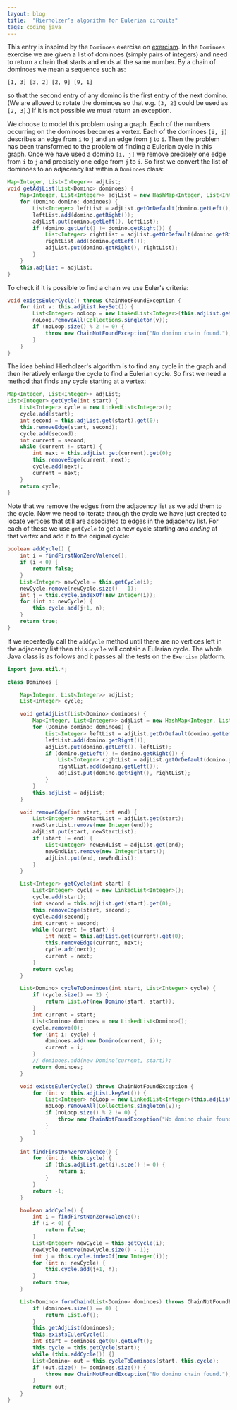 ```yaml
---
layout: blog
title:  "Hierholzer’s algorithm for Eulerian circuits"
tags: coding java
---
```


This entry is inspired by the `Dominoes` exercise on [exercism](https://exercism.io).
In the `Dominoes` exercise we are given a list of dominoes (simply pairs of integers) and need to return a chain that starts and ends at the same number.
By a chain of dominoes we mean a sequence such as:
```
[1, 3] [3, 2] [2, 9] [9, 1]
```
so that the second entry of any domino is the first entry of the next domino.
(We are allowed to rotate the dominoes so that e.g. `[3, 2]` could be used as `[2, 3]`.)
If it is not possible we must return an exception.

We choose to model this problem using a graph.
Each of the numbers occurring on the dominoes becomes a vertex.
Each of the dominoes `[i, j]` describes an edge from `i` to `j` and an edge from `j` to `i`.
Then the problem has been transformed to the problem of finding a Eulerian cycle in this graph.
Once we have used a domino `[i, j]` we remove precisely one edge from `i` to `j` and precisely one edge from `j` to `i`.
So first we convert the list of dominoes to an adjacency list within a `Dominoes` class:

```java
Map<Integer, List<Integer>> adjList;
void getAdjList(List<Domino> dominoes) {
	Map<Integer, List<Integer>> adjList = new HashMap<Integer, List<Integer>>();
	for (Domino domino: dominoes) {
		List<Integer> leftList = adjList.getOrDefault(domino.getLeft(), new LinkedList<Integer>());
		leftList.add(domino.getRight());
		adjList.put(domino.getLeft(), leftList);
		if (domino.getLeft() != domino.getRight()) {
			List<Integer> rightList = adjList.getOrDefault(domino.getRight(), new LinkedList<Integer>());
			rightList.add(domino.getLeft());
			adjList.put(domino.getRight(), rightList);
		}
	}
	this.adjList = adjList;
}
```

To check if it is possible to find a chain we use Euler's criteria:

```java
void existsEulerCycle() throws ChainNotFoundException {
	for (int v: this.adjList.keySet()) {
		List<Integer> noLoop = new LinkedList<Integer>(this.adjList.get(v));
		noLoop.removeAll(Collections.singleton(v));
		if (noLoop.size() % 2 != 0) {
			throw new ChainNotFoundException("No domino chain found.");
		}
	}
}
```

The idea behind Hierholzer's algorithm is to find any cycle in the graph and then iteratively enlarge the cycle to find a Eulerian cycle.
So first we need a method that finds any cycle starting at a vertex:

```java
Map<Integer, List<Integer>> adjList;
List<Integer> getCycle(int start) {
	List<Integer> cycle = new LinkedList<Integer>();
	cycle.add(start);
	int second = this.adjList.get(start).get(0);
	this.removeEdge(start, second);
	cycle.add(second);
	int current = second;
	while (current != start) {
		int next = this.adjList.get(current).get(0);
		this.removeEdge(current, next);
		cycle.add(next);
		current = next;
	}
	return cycle;
}
```
Note that we remove the edges from the adjacency list as we add them to the cycle.
Now we need to iterate through the cycle we have just created to locate vertices that still are associated to edges in the adjacency list.
For each of these we use `getCycle` to get a new cycle starting *and ending* at that vertex and add it to the original cycle:

```java
boolean addCycle() {
	int i = findFirstNonZeroValence();
	if (i < 0) {
		return false;
	}
	List<Integer> newCycle = this.getCycle(i);
	newCycle.remove(newCycle.size() - 1);
	int j = this.cycle.indexOf(new Integer(i));
	for (int n: newCycle) {
		this.cycle.add(j+1, n);
	}
	return true;
}
```
If we repeatedly call the `addCycle` method until there are no vertices left in the adjacency list then `this.cycle` will contain a Eulerian cycle.
The whole Java class is as follows and it passes all the tests on the `Exercism` platform.

```java
import java.util.*;

class Dominoes {

	Map<Integer, List<Integer>> adjList;
	List<Integer> cycle;

	void getAdjList(List<Domino> dominoes) {
		Map<Integer, List<Integer>> adjList = new HashMap<Integer, List<Integer>>();
		for (Domino domino: dominoes) {
			List<Integer> leftList = adjList.getOrDefault(domino.getLeft(), new LinkedList<Integer>());
			leftList.add(domino.getRight());
			adjList.put(domino.getLeft(), leftList);
			if (domino.getLeft() != domino.getRight()) {
				List<Integer> rightList = adjList.getOrDefault(domino.getRight(), new LinkedList<Integer>());
				rightList.add(domino.getLeft());
				adjList.put(domino.getRight(), rightList);
			}
		}
		this.adjList = adjList;
	}

	void removeEdge(int start, int end) {
		List<Integer> newStartList = adjList.get(start);
		newStartList.remove(new Integer(end));
		adjList.put(start, newStartList);
		if (start != end) {
			List<Integer> newEndList = adjList.get(end);
			newEndList.remove(new Integer(start));
			adjList.put(end, newEndList);
		}
	}

	List<Integer> getCycle(int start) {
		List<Integer> cycle = new LinkedList<Integer>();
		cycle.add(start);
		int second = this.adjList.get(start).get(0);
		this.removeEdge(start, second);
		cycle.add(second);
		int current = second;
		while (current != start) {
			int next = this.adjList.get(current).get(0);
			this.removeEdge(current, next);
			cycle.add(next);
			current = next;
		}
		return cycle;
	}

	List<Domino> cycleToDominoes(int start, List<Integer> cycle) {
		if (cycle.size() == 2) {
			return List.of(new Domino(start, start));
		}
		int current = start;
		List<Domino> dominoes = new LinkedList<Domino>();
		cycle.remove(0);
		for (int i: cycle) {
			dominoes.add(new Domino(current, i));
			current = i;
		}
		// dominoes.add(new Domino(current, start));
		return dominoes;
	}

	void existsEulerCycle() throws ChainNotFoundException {
		for (int v: this.adjList.keySet()) {
			List<Integer> noLoop = new LinkedList<Integer>(this.adjList.get(v));
			noLoop.removeAll(Collections.singleton(v));
			if (noLoop.size() % 2 != 0) {
				throw new ChainNotFoundException("No domino chain found.");
			}
		}
	}

	int findFirstNonZeroValence() {
		for (int i: this.cycle) {
			if (this.adjList.get(i).size() != 0) {
				return i;
			}
		}
		return -1;
	}

	boolean addCycle() {
		int i = findFirstNonZeroValence();
		if (i < 0) {
			return false;
		}
		List<Integer> newCycle = this.getCycle(i);
		newCycle.remove(newCycle.size() - 1);
		int j = this.cycle.indexOf(new Integer(i));
		for (int n: newCycle) {
			this.cycle.add(j+1, n);
		}
		return true;
	}

	List<Domino> formChain(List<Domino> dominoes) throws ChainNotFoundException {
		if (dominoes.size() == 0) {
			return List.of();
		}
		this.getAdjList(dominoes);
		this.existsEulerCycle();
		int start = dominoes.get(0).getLeft();
		this.cycle = this.getCycle(start);
		while (this.addCycle()) {}
		List<Domino> out = this.cycleToDominoes(start, this.cycle);
		if (out.size() != dominoes.size()) {
			throw new ChainNotFoundException("No domino chain found.");
		}
		return out;
	}
}
```
